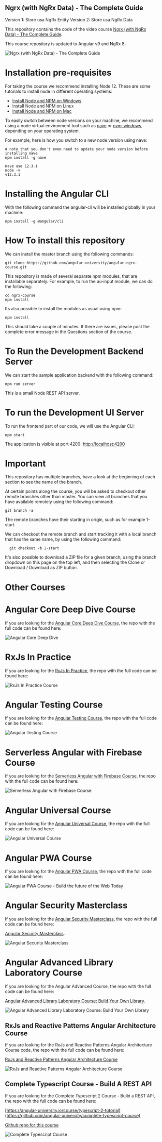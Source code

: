 
## Ngrx (with NgRx Data) - The Complete Guide

Version 1: Store usa NgRx Entity
Version 2: Store usa NgRx Data

This repository contains the code of the video course [Ngrx (with NgRx Data) - The Complete Guide](https://angular-university.io/course/ngrx-course).

This course repository is updated to Angular v9 and NgRx 8:

![Ngrx (with NgRx Data) - The Complete Guide](https://angular-university.s3-us-west-1.amazonaws.com/course-images/ngrx-v2.png)


# Installation pre-requisites

For taking the course we recommend installing Node 12. These are some tutorials to install node in different operating systems:

- [Install Node and NPM on Windows](https://www.youtube.com/watch?v=8ODS6RM6x7g)
- [Install Node and NPM on Linux](https://www.youtube.com/watch?v=yUdHk-Dk_BY)
- [Install Node and NPM on Mac](https://www.youtube.com/watch?v=Imj8PgG3bZU)

To easily switch between node versions on your machine, we recommend using a node virtual environment tool such as [nave](https://www.npmjs.com/package/nave) or [nvm-windows](https://github.com/coreybutler/nvm-windows), depending on your operating system. 

For example, here is how you switch to a new node version using nave:

    # note that you don't even need to update your node version before installing nave
    npm install -g nave
    
    nave use 12.3.1
    node -v
    v12.3.1

# Installing the Angular CLI

With the following command the angular-cli will be installed globally in your machine:

    npm install -g @angular/cli 


# How To install this repository

We can install the master branch using the following commands:

    git clone https://github.com/angular-university/angular-ngrx-course.git
    
This repository is made of several separate npm modules, that are installable separately. For example, to run the au-input module, we can do the following:
    
    cd ngrx-course
    npm install

Its also possible to install the modules as usual using npm:

    npm install 

This should take a couple of minutes. If there are issues, please post the complete error message in the Questions section of the course.

# To Run the Development Backend Server

We can start the sample application backend with the following command:

    npm run server

This is a small Node REST API server.

# To run the Development UI Server

To run the frontend part of our code, we will use the Angular CLI:

    npm start 

The application is visible at port 4200: [http://localhost:4200](http://localhost:4200)



# Important 

This repository has multiple branches, have a look at the beginning of each section to see the name of the branch.

At certain points along the course, you will be asked to checkout other remote branches other than master. You can view all branches that you have available remotely using the following command:

    git branch -a

  The remote branches have their starting in origin, such as for example 1-start.

We can checkout the remote branch and start tracking it with a local branch that has the same name, by using the following command:

      git checkout -b 1-start 

It's also possible to download a ZIP file for a given branch,  using the branch dropdown on this page on the top left, and then selecting the Clone or Download / Download as ZIP button.

# Other Courses

# Angular Core Deep Dive Course

If you are looking for the [Angular Core Deep Dive Course](https://angular-university.io/course/angular-course), the repo with the full code can be found here:

![Angular Core Deep Dive](https://s3-us-west-1.amazonaws.com/angular-university/course-images/angular-core-in-depth-small.png)

# RxJs In Practice

If you are looking for the [RxJs In Practice](https://angular-university.io/course/rxjs-course), the repo with the full code can be found here:

![RxJs In Practice Course](https://s3-us-west-1.amazonaws.com/angular-university/course-images/rxjs-in-practice-course.png)


# Angular Testing Course

If you are looking for the [Angular Testing Course](https://angular-university.io/course/angular-testing-course), the repo with the full code can be found here:

![Angular Testing Course](https://s3-us-west-1.amazonaws.com/angular-university/course-images/angular-testing-small.png)

# Serverless Angular with Firebase Course

If you are looking for the [Serverless Angular with Firebase Course](https://angular-university.io/course/firebase-course), the repo with the full code can be found here:

![Serverless Angular with Firebase Course](https://s3-us-west-1.amazonaws.com/angular-university/course-images/serverless-angular-small.png)

# Angular Universal Course

If you are looking for the [Angular Universal Course](https://angular-university.io/course/angular-universal-course), the repo with the full code can be found here:

![Angular Universal Course](https://s3-us-west-1.amazonaws.com/angular-university/course-images/angular-universal-small.png)

# Angular PWA Course

If you are looking for the [Angular PWA Course](https://angular-university.io/course/angular-pwa-course), the repo with the full code can be found here:

![Angular PWA Course - Build the future of the Web Today](https://s3-us-west-1.amazonaws.com/angular-university/course-images/angular-pwa-course.png)

# Angular Security Masterclass

If you are looking for the [Angular Security Masterclass](https://angular-university.io/course/angular-security-course), the repo with the full code can be found here:

[Angular Security Masterclass](https://github.com/angular-university/angular-security-course).

![Angular Security Masterclass](https://s3-us-west-1.amazonaws.com/angular-university/course-images/security-cover-small-v2.png)

# Angular Advanced Library Laboratory Course

If you are looking for the Angular Advanced Course, the repo with the full code can be found here:

[Angular Advanced Library Laboratory Course: Build Your Own Library](https://angular-university.io/course/angular-advanced-course).

![Angular Advanced Library Laboratory Course: Build Your Own Library](https://angular-academy.s3.amazonaws.com/thumbnails/advanced_angular-small-v3.png)


## RxJs and Reactive Patterns Angular Architecture Course

If you are looking for the RxJs and Reactive Patterns Angular Architecture Course code, the repo with the full code can be found here:

[RxJs and Reactive Patterns Angular Architecture Course](https://angular-university.io/course/reactive-angular-architecture-course)

![RxJs and Reactive Patterns Angular Architecture Course](https://s3-us-west-1.amazonaws.com/angular-academy/blog/images/rxjs-reactive-patterns-small.png)


## Complete Typescript Course - Build A REST API

If you are looking for the Complete Typescript 2 Course - Build a REST API, the repo with the full code can be found here:

[https://angular-university.io/course/typescript-2-tutorial](https://github.com/angular-university/complete-typescript-course)

[Github repo for this course](https://github.com/angular-university/complete-typescript-course)

![Complete Typescript Course](https://angular-academy.s3.amazonaws.com/thumbnails/typescript-2-small.png)

